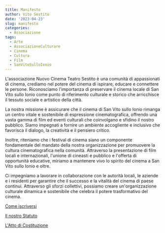 ```yaml
---
title: Manifesto
author: Vito Sestito
date: '2023-04-23'
slug: manifesto
categories:
  - Associazione
tags:
  - Arte
  - AssociazioneCulturare
  - Cinema
  - Cultura
  - Film
  - SanVitoSulloIonio
---
```

L'associazione Nuovo Cinema Teatro Sestito è una comunità di appassionati di cinema, crediamo nel potere del cinema di ispirare, educare e connettere le persone. Riconosciamo l'importanza di preservare il cinema locale di San Vito sullo Ionio come punto di riferimento culturale e storico che arricchisce il tessuto sociale e artistico della città.

La nostra missione è assicurare che il cinema di San Vito sullo Ionio rimanga un centro vitale e sostenibile di espressione cinematografica, offrendo una vasta gamma di film ed eventi culturali che coinvolgano e sfidino il nostro pubblico. Siamo impegnati a fornire un ambiente accogliente e inclusivo che favorisca il dialogo, la creatività e il pensiero critico.

Inoltre, riteniamo che i festival di cinema siano un componente fondamentale del mandato della nostra organizzazione per promuovere la cultura cinematografica nella comunità. Attraverso la presentazione di film locali e internazionali, l'unione di cineasti e pubblico e l'offerta di opportunità educative, miriamo a mantenere vivo lo spirito del cinema a San Vito sullo Ionio e oltre.

Ci impegniamo a lavorare in collaborazione con le autorità locali, le aziende e i residenti per garantire che il successo e la vitalità del cinema di paese continui. Attraverso gli sforzi collettivi, possiamo creare un'organizzazione culturale dinamica e sostenibile che celebra il potere trasformativo del cinema.

[Come iscriversi](/2023/04/24/come-unirsi-all-associazione/)

[Il nostro Statuto](/2023/04/22/statuto-nuovo-cinema-teatro-sestito/)

[L'Atto di Costituzione](/2023/04/22/atto-privato-di-costituzione/)